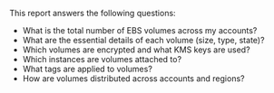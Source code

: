 This report answers the following questions:

- What is the total number of EBS volumes across my accounts?
- What are the essential details of each volume (size, type, state)?
- Which volumes are encrypted and what KMS keys are used?
- Which instances are volumes attached to?
- What tags are applied to volumes?
- How are volumes distributed across accounts and regions? 